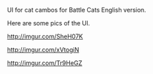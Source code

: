 UI for cat cambos for Battle Cats English version.

Here are some pics of the UI.

http://imgur.com/SheH07K

http://imgur.com/xVtogiN

http://imgur.com/Tr9HeGZ

